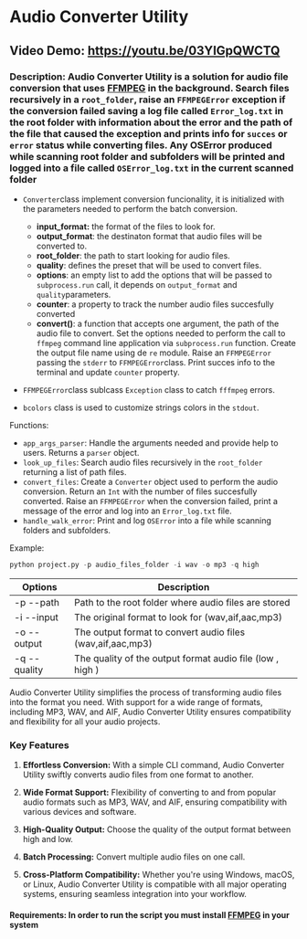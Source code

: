 # Audio Converter Utility

## Video Demo: <https://youtu.be/03YIGpQWCTQ>

### Description: Audio Converter Utility is a solution for audio file conversion that uses [FFMPEG](https://www.ffmpeg.org/) in the background. Search files recursively in a `root_folder`, raise an `FFMPEGError` exception if the conversion failed saving a log file called `Error_log.txt` in the root folder with information about the error and the path of the file that caused the exception and prints info for `succes` or `error` status while converting files. Any OSError produced while scanning root folder and subfolders will be printed and logged into a file called `OSError_log.txt` in the current scanned folder

- `Converter`class implement conversion funcionality, it is initialized with the parameters needed to perform the batch conversion.

  - **input_format:** the format of the files to look for.
  - **output_format**: the destinaton format that audio files will be converted to.
  - **root_folder**: the path to start looking for audio files.
  - **quality**: defines the preset that will be used to convert files.
  - **options**: an empty list to add the options that will be passed to `subprocess.run` call, it depends on `output_format` and `quality`parameters.
  - **counter**: a property to track the number audio files succesfully converted
  - **convert()**: a function that accepts one argument, the path of the audio file to convert. Set the options needed to perform the call to `ffmpeg` command line application via `subprocess.run` function. Create the output file name using de `re` module. Raise an `FFMPEGError` passing the `stderr` to `FFMPEGError`class. Print succes info to the terminal and update `counter` property.

- `FFMPEGError`class sublcass `Exception` class to catch `fffmpeg` errors.
- `bcolors` class is used to customize strings colors in the `stdout`.

Functions:

- `app_args_parser`: Handle the arguments needed and provide help to users. Returns a `parser` object.
- `look_up_files`: Search audio files recursively in the `root_folder` returning a list of path files.
- `convert_files`: Create a `Converter` object used to perform the audio conversion. Return an `Int` with the number of files succesfully converted. Raise an `FFMPEGError` when the conversion failed, print a message of the error and log into an `Error_log.txt` file.
- `handle_walk_error`: Print and log `OSError` into a file while scanning folders and subfolders.

Example:

```python
python project.py -p audio_files_folder -i wav -o mp3 -q high

```

| Options      | Description                                                |
| ------------ | ---------------------------------------------------------- |
| -p --path    | Path to the root folder where audio files are stored       |
| -i --input   | The original format to look for (wav,aif,aac,mp3)          |
| -o --output  | The output format to convert audio files (wav,aif,aac,mp3) |
| -q --quality | The quality of the output format audio file (low , high )  |

Audio Converter Utility simplifies the process of transforming audio files into the format you need. With support for a wide range of formats, including MP3, WAV, and AIF, Audio Converter Utility ensures compatibility and flexibility for all your audio projects.

### Key Features

1. **Effortless Conversion:** With a simple CLI command, Audio Converter Utility swiftly converts audio files from one format to another.

2. **Wide Format Support:** Flexibility of converting to and from popular audio formats such as MP3, WAV, and AIF, ensuring compatibility with various devices and software.

3. **High-Quality Output:** Choose the quality of the output format between high and low.

4. **Batch Processing:** Convert multiple audio files on one call.

5. **Cross-Platform Compatibility:** Whether you're using Windows, macOS, or Linux, Audio Converter Utility is compatible with all major operating systems, ensuring seamless integration into your workflow.

#### Requirements: In order to run the script you must install [FFMPEG](https://www.ffmpeg.org/download.html) in your system
